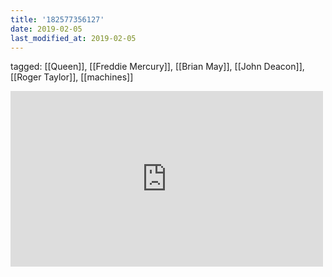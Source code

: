 ```yaml
---
title: '182577356127'
date: 2019-02-05
last_modified_at: 2019-02-05
---
```

tagged: [[Queen]], [[Freddie Mercury]], [[Brian May]], [[John Deacon]], [[Roger Taylor]], [[machines]]
<iframe allow="accelerometer; autoplay; clipboard-write; encrypted-media; gyroscope; picture-in-picture" allowfullscreen="" frameborder="0" height="281" id="youtube_iframe" src="https://www.youtube.com/embed/aX6vPWW8n-I?feature=oembed&amp;enablejsapi=1&amp;origin=https://safe.txmblr.com&amp;wmode=opaque" width="500"></iframe>